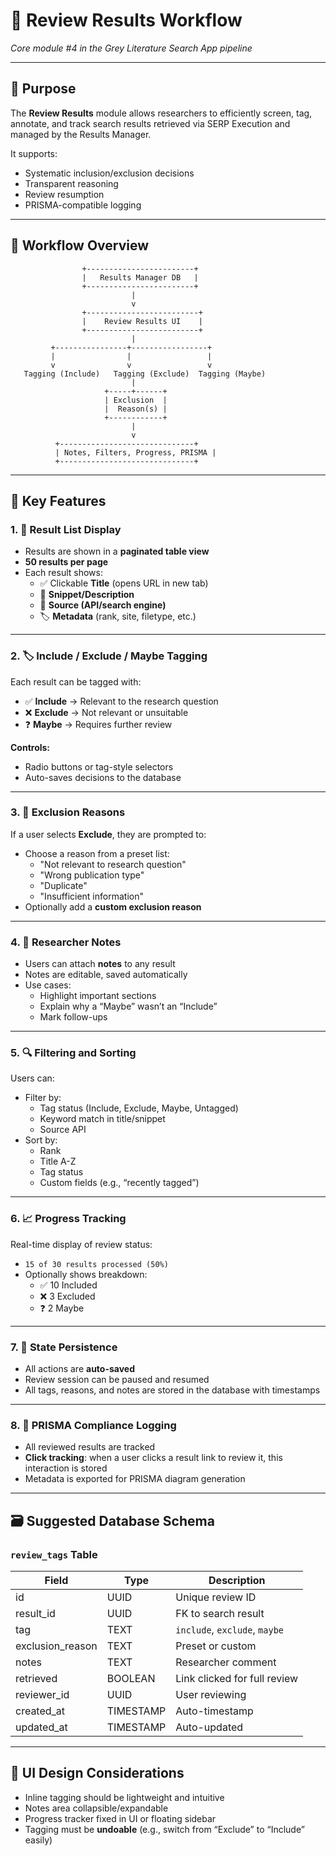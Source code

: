 # 🔎 Review Results Workflow  
*Core module #4 in the Grey Literature Search App pipeline*

---

## 🔹 Purpose

The **Review Results** module allows researchers to efficiently screen, tag, annotate, and track search results retrieved via SERP Execution and managed by the Results Manager.

It supports:
- Systematic inclusion/exclusion decisions
- Transparent reasoning
- Review resumption
- PRISMA-compatible logging

---

## 🧭 Workflow Overview

```plaintext
                +------------------------+
                |   Results Manager DB   |
                +------------------------+
                           |
                           v
                +-------------------------+
                |    Review Results UI    |
                +-------------------------+
                           |
         +----------------+-----------------+
         |                |                 |
         v                v                 v
   Tagging (Include)   Tagging (Exclude)  Tagging (Maybe)
                           |
                     +-----+------+
                     | Exclusion  |
                     |  Reason(s) |
                     +------------+
                           |
                           v
          +------------------------------+
          | Notes, Filters, Progress, PRISMA |
          +------------------------------+
```

---

## 🔹 Key Features

### 1. 📃 Result List Display

- Results are shown in a **paginated table view**
- **50 results per page**
- Each result shows:
  - ✅ Clickable **Title** (opens URL in new tab)
  - 📄 **Snippet/Description**
  - 🔗 **Source (API/search engine)**
  - 🏷️ **Metadata** (rank, site, filetype, etc.)

---

### 2. 🏷️ Include / Exclude / Maybe Tagging

Each result can be tagged with:
- ✅ **Include** → Relevant to the research question
- ❌ **Exclude** → Not relevant or unsuitable
- ❓ **Maybe** → Requires further review

**Controls:**
- Radio buttons or tag-style selectors
- Auto-saves decisions to the database

---

### 3. 🚫 Exclusion Reasons

If a user selects **Exclude**, they are prompted to:
- Choose a reason from a preset list:
  - "Not relevant to research question"
  - "Wrong publication type"
  - "Duplicate"
  - "Insufficient information"
- Optionally add a **custom exclusion reason**

---

### 4. 📝 Researcher Notes

- Users can attach **notes** to any result
- Notes are editable, saved automatically
- Use cases:
  - Highlight important sections
  - Explain why a “Maybe” wasn’t an “Include”
  - Mark follow-ups

---

### 5. 🔍 Filtering and Sorting

Users can:
- Filter by:
  - Tag status (Include, Exclude, Maybe, Untagged)
  - Keyword match in title/snippet
  - Source API
- Sort by:
  - Rank
  - Title A-Z
  - Tag status
  - Custom fields (e.g., “recently tagged”)

---

### 6. 📈 Progress Tracking

Real-time display of review status:
- `15 of 30 results processed (50%)`
- Optionally shows breakdown:
  - ✅ 10 Included
  - ❌ 3 Excluded
  - ❓ 2 Maybe

---

### 7. 💾 State Persistence

- All actions are **auto-saved**
- Review session can be paused and resumed
- All tags, reasons, and notes are stored in the database with timestamps

---

### 8. 🧾 PRISMA Compliance Logging

- All reviewed results are tracked
- **Click tracking**: when a user clicks a result link to review it, this interaction is stored
- Metadata is exported for PRISMA diagram generation

---

## 🗃️ Suggested Database Schema

### `review_tags` Table

| Field | Type | Description |
|-------|------|-------------|
| id | UUID | Unique review ID |
| result_id | UUID | FK to search result |
| tag | TEXT | `include`, `exclude`, `maybe` |
| exclusion_reason | TEXT | Preset or custom |
| notes | TEXT | Researcher comment |
| retrieved | BOOLEAN | Link clicked for full review |
| reviewer_id | UUID | User reviewing |
| created_at | TIMESTAMP | Auto-timestamp |
| updated_at | TIMESTAMP | Auto-updated |

---

## 🧠 UI Design Considerations

- Inline tagging should be lightweight and intuitive
- Notes area collapsible/expandable
- Progress tracker fixed in UI or floating sidebar
- Tagging must be **undoable** (e.g., switch from “Exclude” to “Include” easily)